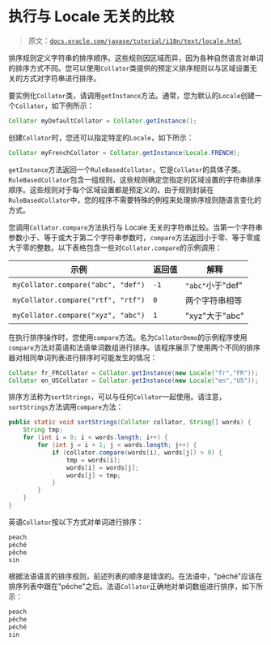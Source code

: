 # 执行与 Locale 无关的比较

> 原文：[`docs.oracle.com/javase/tutorial/i18n/text/locale.html`](https://docs.oracle.com/javase/tutorial/i18n/text/locale.html)

排序规则定义字符串的排序顺序。这些规则因区域而异，因为各种自然语言对单词的排序方式不同。您可以使用`Collator`类提供的预定义排序规则以与区域设置无关的方式对字符串进行排序。

要实例化`Collator`类，请调用`getInstance`方法。通常，您为默认的`Locale`创建一个`Collator`，如下例所示：

```java
Collator myDefaultCollator = Collator.getInstance();

```

创建`Collator`时，您还可以指定特定的`Locale`，如下所示：

```java
Collator myFrenchCollator = Collator.getInstance(Locale.FRENCH);

```

`getInstance`方法返回一个`RuleBasedCollator`，它是`Collator`的具体子类。`RuleBasedCollator`包含一组规则，这些规则确定您指定的区域设置的字符串排序顺序。这些规则对于每个区域设置都是预定义的。由于规则封装在`RuleBasedCollator`中，您的程序不需要特殊的例程来处理排序规则随语言变化的方式。

您调用`Collator.compare`方法执行与 Locale 无关的字符串比较。当第一个字符串参数小于、等于或大于第二个字符串参数时，`compare`方法返回小于零、等于零或大于零的整数。以下表格包含一些对`Collator.compare`的示例调用：

| 示例 | 返回值 | 解释 |
| --- | --- | --- |
| `myCollator.compare("abc", "def")` | `-1` | `"abc"`小于"def" |
| `myCollator.compare("rtf", "rtf")` | `0` | 两个字符串相等 |
| `myCollator.compare("xyz", "abc")` | `1` | "xyz"大于"abc" |

在执行排序操作时，您使用`compare`方法。名为`CollatorDemo`的示例程序使用`compare`方法对英语和法语单词数组进行排序。该程序展示了使用两个不同的排序器对相同单词列表进行排序时可能发生的情况：

```java
Collator fr_FRCollator = Collator.getInstance(new Locale("fr","FR"));
Collator en_USCollator = Collator.getInstance(new Locale("en","US"));

```

排序方法称为`sortStrings`，可以与任何`Collator`一起使用。请注意，`sortStrings`方法调用`compare`方法：

```java
public static void sortStrings(Collator collator, String[] words) {
    String tmp;
    for (int i = 0; i < words.length; i++) {
        for (int j = i + 1; j < words.length; j++) { 
            if (collator.compare(words[i], words[j]) > 0) {
                tmp = words[i];
                words[i] = words[j];
                words[j] = tmp;
            }
        }
    }
}

```

英语`Collator`按以下方式对单词进行排序：

```java
peach
péché
pêche
sin

```

根据法语语言的排序规则，前述列表的顺序是错误的。在法语中，"péché"应该在排序列表中跟在"pêche"之后。法语`Collator`正确地对单词数组进行排序，如下所示：

```java
peach
pêche
péché
sin

```
